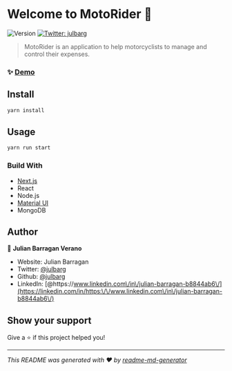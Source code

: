 # Welcome to MotoRider 👋
![Version](https://img.shields.io/badge/version-1.0.0-blue.svg?cacheSeconds=2592000)
[![Twitter: julbarg](https://img.shields.io/twitter/follow/julbarg.svg?style=social)](https://twitter.com/julbarg)

> MotoRider is an application to help motorcyclists to manage and control their expenses.

### ✨ [Demo](https://motorider-govspend.vercel.app/)

## Install

```sh
yarn install
```

## Usage

```sh
yarn run start
```

### Build With
- [Next.js](https://nextjs.org/)
- React
- Node.js
- [Material UI](https://mui.com/getting-started/installation/)
- MongoDB


## Author

👤 **Julian Barragan Verano**

* Website: Julian Barragan
* Twitter: [@julbarg](https://twitter.com/julbarg)
* Github: [@julbarg](https://github.com/julbarg)
* LinkedIn: [@https:\/\/www.linkedin.com\/in\/julian-barragan-b8844ab6\/](https://linkedin.com/in/https:\/\/www.linkedin.com\/in\/julian-barragan-b8844ab6\/)

## Show your support

Give a ⭐️ if this project helped you!


***
_This README was generated with ❤️ by [readme-md-generator](https://github.com/kefranabg/readme-md-generator)_
